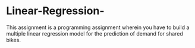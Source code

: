 # Linear-Regression-
This assignment is a programming assignment wherein you have to build a multiple linear regression model for the prediction of demand for shared bikes.
